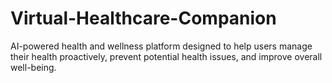 # Virtual-Healthcare-Companion
AI-powered health and wellness platform designed to help users manage their health proactively, prevent potential health issues, and improve overall well-being.
